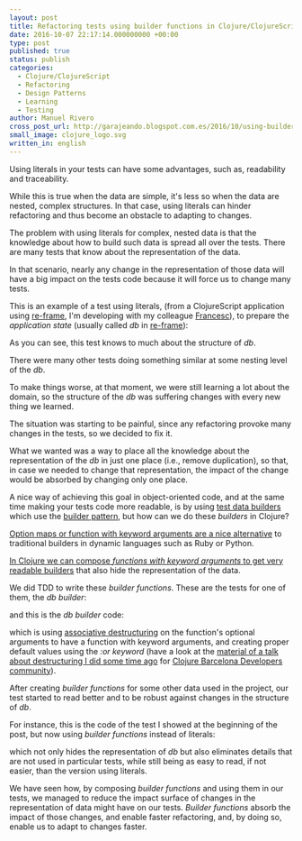 ```yaml
---
layout: post
title: Refactoring tests using builder functions in Clojure/ClojureScript
date: 2016-10-07 22:17:14.000000000 +00:00
type: post
published: true
status: publish
categories:
  - Clojure/ClojureScript
  - Refactoring
  - Design Patterns
  - Learning
  - Testing
author: Manuel Rivero
cross_post_url: http://garajeando.blogspot.com.es/2016/10/using-builders-to-remove-duplication-in.html
small_image: clojure_logo.svg
written_in: english
---
```

<p>
  Using literals in your tests can have some advantages, such as, readability and traceability. 
</p>

<p>
  While this is true when the data are simple, it's less so when the data are nested, complex structures.
In that case, using literals can hinder refactoring and thus become an obstacle to adapting to changes.
</p>

<p>
  The problem with using literals for complex, nested data is that the knowledge about how to build such data is spread all over the tests. There are many tests that know about the representation of the data.
</p>

<p>
  In that scenario, nearly any change in the representation of those data will have a big impact on the tests code because it will force us to change many tests.
</p>

<p>
  This is an example of a test using literals, (from a ClojureScript application
using <a href="https://github.com/Day8/re-frame" >re-frame</a>, I'm developing with my colleague <a href="https://twitter.com/zesc" >Francesc</a>), to prepare the <i>application state</i> (usually called <i>db</i> in <a href="https://github.com/Day8/re-frame" >re-frame</a>):
</p>

<script src="https://gist.github.com/trikitrok/50a48e7899ba820ca140835112e8ad0b.js"></script>

<p>
  As you can see, this test knows to much about the structure of <i>db</i>. 
</p>

<p>
  There were many other tests doing something similar at some nesting level of the <i>db</i>. 
</p>

<p>
  To make things worse, at that moment, we were still learning a lot about the domain, so the structure of the <i>db</i> was suffering changes with every new thing we learned. 
</p>

<p>
  The situation was starting to be painful, since any refactoring provoke many changes in the tests, so we decided to fix it.
</p>

<p>
  What we wanted was a way to place all the knowledge about the representation of the <i>db</i> in just one place (i.e., remove duplication), so that, in case we needed to change that representation, the impact of the change would be absorbed by changing only one place.
</p>

<p> 
  A nice way of achieving this goal in object-oriented code, and at the same time making your tests code more readable, is by using <a href="http://www.natpryce.com/articles/000714.html" >test data builders</a> which use the <a href="https://en.wikipedia.org/wiki/Builder_pattern" >builder pattern</a>, but how can we do these <i>builders</i> in Clojure?
</p>

<p>
  <a href="https://aphyr.com/posts/321-builders-vs-option-maps" >Option maps or function with keyword arguments are a nice alternative</a> to traditional builders in dynamic languages such as Ruby or Python.
</p>

<p>
  <a href="http://stackoverflow.com/questions/12633670/whats-the-clojure-way-to-builder-pattern" >In Clojure we can compose <i>functions with keyword arguments</i> to get very readable builders</a> that also hide the representation of the data.
</p>

<p>
  We did TDD to write these <i>builder functions</i>. These are the tests for one of them, the <i>db builder</i>:
</p>

<script src="https://gist.github.com/trikitrok/093f10a3af82422d1eff8a83323aa7a7.js"></script>

<p>
  and this is the <i>db builder</i> code:
</p>

<script src="https://gist.github.com/trikitrok/1832b30d4a397acc0d24c3659edf1161.js"></script>

<p>
  which is using <a href="http://clojure.org/guides/destructuring" >associative destructuring</a> on the function's optional arguments to have a function with keyword arguments, and creating proper default values using the <i>:or keyword</i> (have a look at the <a href="https://gist.github.com/trikitrok/e24b0a8ecacf8c1ae726" >material of a talk about destructuring I did some time ago</a> for <a href="http://www.meetup.com/ClojureBCN/" >Clojure Barcelona Developers community</a>).
</p>

<p>
  After creating <i>builder functions</i> for some other data used in the project, our test started to read better and to be robust against changes in the structure of <i>db</i>.
</p>

<p>
  For instance, this is the code of the test I showed at the beginning of the post, but now using <i>builder functions</i> instead of literals:
</p>

<script src="https://gist.github.com/trikitrok/e8a8244ebc0fa82352bb8003a82da077.js"></script>

<p>
  which not only hides the representation of <i>db</i> but also eliminates details that are not used in particular tests, while still being as easy to read, if not easier, than the version using literals.
</p>

<p>
  We have seen how, by composing <i>builder functions</i> and using them in our tests, we managed to reduce the impact surface of changes in the representation of data might have on our tests. <i>Builder functions</i> absorb the impact of those changes, and enable faster refactoring, and, by doing so, enable us to adapt to changes faster.
</p>